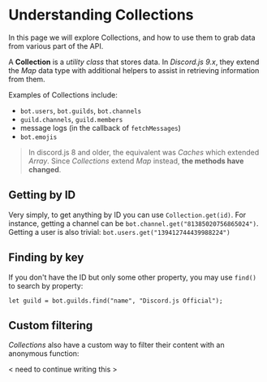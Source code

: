 # Understanding Collections

In this page we will explore Collections, and how to use them to grab data from various part of the API.

A **Collection** is a *utility class* that stores data. In *Discord.js 9.x*, they extend the *Map* data type with additional helpers to assist in retrieving information from them.

Examples of Collections include:

- `bot.users`, `bot.guilds`, `bot.channels`
- `guild.channels`, `guild.members`
- message logs (in the callback of `fetchMessages`)
- `bot.emojis`

> In discord.js 8 and older, the equivalent was *Caches* which extended *Array*. Since *Collections* extend *Map* instead, **the methods have changed**.

## Getting by ID

Very simply, to get anything by ID you can use `Collection.get(id)`. For instance, getting a channel can be `bot.channel.get("81385020756865024")`. Getting a user is also trivial: `bot.users.get("139412744439988224")`

## Finding by key

If you don't have the ID but only some other property, you may use `find()` to search by property: 

`let guild = bot.guilds.find("name", "Discord.js Official");`

## Custom filtering

*Collections* also have a custom way to filter their content with an anonymous function: 

< need to continue writing this >
